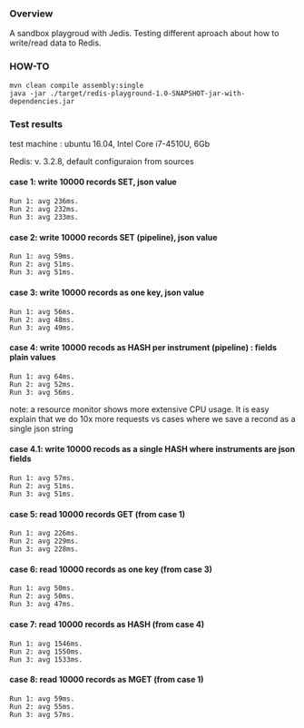 ### Overview

A sandbox playgroud with Jedis.  Testing different aproach about how to write/read data to Redis.


### HOW-TO

````
mvn clean compile assembly:single
java -jar ./target/redis-playground-1.0-SNAPSHOT-jar-with-dependencies.jar

````

### Test results

test machine : ubuntu 16.04, Intel Core i7-4510U, 6Gb

Redis: v. 3.2.8, default configuraion from sources

#### case 1: write 10000 records SET, json value

````
Run 1: avg 236ms.
Run 2: avg 232ms.
Run 3: avg 233ms.
````

#### case 2: write 10000 records SET (pipeline), json value

````
Run 1: avg 59ms.
Run 2: avg 51ms.
Run 3: avg 51ms.
````

#### case 3: write 10000 records as one key, json value

````
Run 1: avg 56ms.
Run 2: avg 48ms.
Run 3: avg 49ms.
````

#### case 4: write 10000 recods as HASH per instrument (pipeline) : fields plain values

````
Run 1: avg 64ms.
Run 2: avg 52ms.
Run 3: avg 56ms.
````

note: a resource monitor shows more extensive CPU usage. It is easy explain that we do 10x more requests vs cases where we save a recond as a single json string

#### case 4.1: write 10000 recods as a single HASH where instruments are json fields 

````
Run 1: avg 57ms.
Run 2: avg 51ms.
Run 3: avg 51ms.
````


#### case 5: read 10000 records GET (from case 1)

````
Run 1: avg 226ms.
Run 2: avg 229ms.
Run 3: avg 228ms.
````

#### case 6: read 10000 records as one key (from case 3)

````
Run 1: avg 50ms.
Run 2: avg 50ms.
Run 3: avg 47ms.
````


#### case 7: read 10000 records as HASH (from case 4)

````
Run 1: avg 1546ms.
Run 2: avg 1550ms.
Run 3: avg 1533ms.
````


#### case 8: read 10000 records as MGET (from case 1)

````
Run 1: avg 59ms.
Run 2: avg 55ms.
Run 3: avg 57ms.
````





